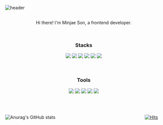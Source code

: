 ![header](https://capsule-render.vercel.app/api?type=wave&color=000&height=160&section=header&fontAlignY=40&fontAlign=50&fontColor=000&stroke=fff&fontSize=78&animation=scaleIn&descAlignY=60&descAlign=50&descSize=18)
<br />
<br />
<p align="center">Hi there! I'm Minjae Son, a frontend developer.</p>
<br />
<h3 align="center">Stacks</h2>
<div align="center">
  <img src="https://img.shields.io/badge/react-61DAFB?style=flat&logo=react&logoColor=black">
  <img src="https://img.shields.io/badge/javascript-F7DF1E?style=flat&logo=javascript&logoColor=black">
  <img src="https://img.shields.io/badge/html5-E34F26?style=flat&logo=html5&logoColor=white">
  <img src="https://img.shields.io/badge/css-1572B6?style=flat&logo=css3&logoColor=white">
  <img src="https://img.shields.io/badge/python-3776AB?style=flat&logo=python&logoColor=white">
  <img src="https://img.shields.io/badge/JAVA-007396?style=flat&logo=java&logoColor=white">
</div>
<br />
<br />
<h3 align="center">Tools</h2>
<div align="center">
  <img src="https://img.shields.io/badge/github-181717?style=flat&logo=github&logoColor=white">
  <img src="https://img.shields.io/badge/Notion-181717?style=flat&logo=notion&logoColor=white">
  <img src="https://img.shields.io/badge/GitKraken-179287?style=flat&logo=GitKraken&logoColor=white"/>
  <img src="https://img.shields.io/badge/bootstrap-7952B3?style=flat&logo=bootstrap&logoColor=white">
  <img src="https://img.shields.io/badge/Android_Studio-3DDC84?style=flat&logo=androidstudio&logoColor=white">
</div>
<br />
<br />
<br />

![Anurag's GitHub stats](https://github-readme-stats.vercel.app/api?username=MinJaeSon&hide_title=true&show_icons=true&include_all_commits=true&hide=stars,issues&title_color=000&text_color-000&icon_color=000)
&nbsp;&nbsp;&nbsp;&nbsp;&nbsp;&nbsp;&nbsp;&nbsp;&nbsp;&nbsp;&nbsp;&nbsp;&nbsp;&nbsp;&nbsp;&nbsp;&nbsp;&nbsp;&nbsp;&nbsp;&nbsp;&nbsp;&nbsp;&nbsp;&nbsp;&nbsp;&nbsp;&nbsp;&nbsp;&nbsp;&nbsp;&nbsp;&nbsp;&nbsp;&nbsp;&nbsp;&nbsp;&nbsp;&nbsp;&nbsp;&nbsp;&nbsp;&nbsp;&nbsp;&nbsp;&nbsp;&nbsp;&nbsp;&nbsp;&nbsp;&nbsp;&nbsp;&nbsp;&nbsp;&nbsp;&nbsp;&nbsp;&nbsp;&nbsp;&nbsp;&nbsp;&nbsp;&nbsp;&nbsp;&nbsp;&nbsp;&nbsp;&nbsp;&nbsp;&nbsp;&nbsp;
[![Hits](https://hits.seeyoufarm.com/api/count/incr/badge.svg?url=https%3A%2F%2Fgithub.com%2FMinJaeSon%2FMinJaeSon%2F&count_bg=%232D2D2D&title_bg=%23666666&icon=&icon_color=%23E7E7E7&title=hits&edge_flat=false)](https://hits.seeyoufarm.com)
<br />
<br />

